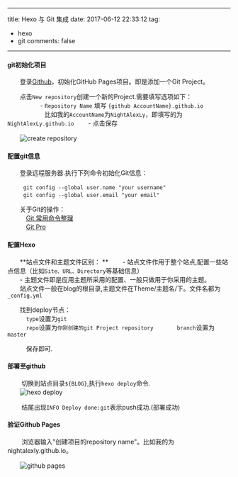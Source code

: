 
---
title: Hexo 与 Git 集成
date: 2017-06-12 22:33:12
tag:
   - hexo
   - git
comments: false
---


#### git初始化项目 ####

　　登录[Github](https://github.com/login)，初始化GitHub Pages项目。即是添加一个Git Project。
         
　　点击`New repository`创建一个新的Project.需要填写选项如下：    
      　　　
　　- `Repository Name` 填写 `{github AccountName}.github.io`    
　　　　　　比如我的`AccountName`为`NightAlexLy`，即填写的为`NightAlexLy.github.io`
　　- 点击保存

　　![create repository](http://ore2d9chp.bkt.clouddn.com/create_rep.png)  



#### 配置git信息 ####

　　登录远程服务器.执行下列命令初始化Git信息： 
  
```
　　　git config --global user.name "your username"    
　　　git config --global user.email "your email"

```
　　关于Git的操作：    
　　　[Git 常用命令整理](http://justcoding.iteye.com/blog/1830388)    
　　　[Git Pro](http://iissnan.com/progit/)


#### 配置Hexo ####    

　　**站点文件和主题文件区别：   **
　　- 站点文件作用于整个站点,配置一些站点信息（比如`Site、URL、Directory`等基础信息）   
　　- 主题文件即是应用主题所采用的配置、一般只做用于你采用的主题。   
　　站点文件一般在blog的根目录,主题文件在Theme/主题名/下。文件名都为`_config.yml`

　　找到deploy节点：  
　　　`type`设置为`git`    
　　　`repo`设置为`你刚创建的git Project repository ` 
　　　`branch`设置为`master`   

　　　保存即可.


#### 部署至github ####

　　 切换到站点目录`${BLOG}`,执行`hexo deploy`命令.
　　  
　　![hexo deploy](http://ore2d9chp.bkt.clouddn.com/hexo_deploy.png)

　　 结尾出现`INFO Deploy done:git`表示push成功.(部署成功)

#### 验证Github Pages ####

　　 浏览器输入"创建项目的repository name"。比如我的为nightalexly.github.io。

　　![github pages](http://ore2d9chp.bkt.clouddn.com/hexo_gitpages.png)
   